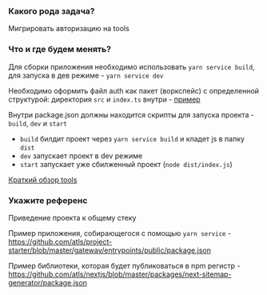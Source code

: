### Какого рода задача?
Мигрировать авторизацию на tools

###  Что и где будем менять?
Для сборки приложения необходимо использовать `yarn service build`, для запуска в дев режиме - `yarn service dev`

Необходимо оформить файл auth как пакет (воркспейс) с определенной структурой: директория `src` и `index.ts` внутри - [пример](https://github.com/atls/hyperion/blob/master/ui-parts/button/package.json)

Внутри package.json должны находится скрипты для запуска проекта - `build`, `dev` и `start`

- `build` билдит проект через `yarn service build` и кладет js в папку `dist`
- `dev` запускает проект в dev режиме
- `start` запускает уже сбилженный проект (`node dist/index.js`)

[Краткий обзор tools](https://github.com/atls/tools/wiki)

### Укажите референс
Приведение проекта к общему стеку

Пример приложения, собирающегося с помощью `yarn service` - https://github.com/atls/project-starter/blob/master/gateway/entrypoints/public/package.json

Пример библиотеки, которая будет публиковаться в npm регистр - https://github.com/atls/nextjs/blob/master/packages/next-sitemap-generator/package.json
